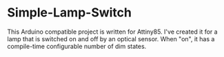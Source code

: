 # Simple-Lamp-Switch
This Arduino compatible project is written for Attiny85.
I've created it for a lamp that is switched on and off by an optical sensor. When "on", it has a compile-time configurable number of dim states.
